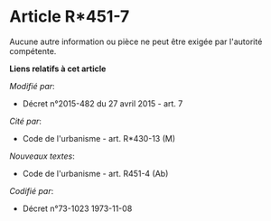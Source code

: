# Article R*451-7

Aucune autre information ou pièce ne peut être exigée par l'autorité compétente.

**Liens relatifs à cet article**

_Modifié par_:

  - Décret n°2015-482 du 27 avril 2015 - art. 7

_Cité par_:

  - Code de l'urbanisme - art. R*430-13 (M)

_Nouveaux textes_:

  - Code de l'urbanisme - art. R451-4 (Ab)

_Codifié par_:

  - Décret n°73-1023 1973-11-08

